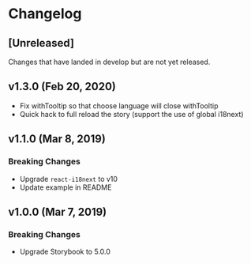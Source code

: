 # Changelog

## [Unreleased]

Changes that have landed in develop but are not yet released.

## v1.3.0 (Feb 20, 2020)
- Fix withTooltip so that choose language will close withTooltip
- Quick hack to full reload the story (support the use of global i18next)

## v1.1.0 (Mar 8, 2019)

### Breaking Changes

- Upgrade `react-i18next` to v10
- Update example in README

## v1.0.0 (Mar 7, 2019)

### Breaking Changes

- Upgrade Storybook to 5.0.0

